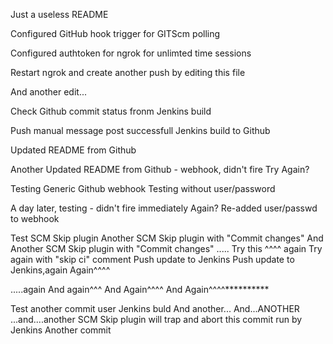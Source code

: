 Just a useless README

Configured GitHub hook trigger for GITScm polling 

Configured authtoken for ngrok for unlimted time sessions

Restart ngrok and create another push by editing this file

And another edit...

Check Github commit status fronm Jenkins build

Push manual message post successfull Jenkins build to Github

Updated README from Github

Another Updated README from Github - webhook, didn't fire
Try Again?

Testing Generic Github webhook
Testing without user/password

A day later, testing - didn't fire immediately
Again?
Re-added user/passwd to webhook

Test SCM Skip plugin
Another SCM Skip plugin with "Commit changes"
And Another SCM Skip plugin with "Commit changes"
.....
Try this ^^^^ again
Try again with "skip ci" comment
Push update to Jenkins
Push update to Jenkins,again
Again^^^^


.....again
And again^^^
And Again^^^^
And Again^^^^**********

Test another commit user Jenkins buld
And another...
And...ANOTHER
...and....another
SCM Skip plugin will trap and abort this commit run by Jenkins
Another commit
